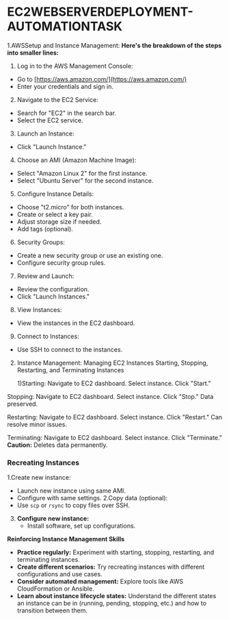 # EC2WEBSERVERDEPLOYMENT-AUTOMATIONTASK

1.AWSSetup and Instance Management:
  **Here's the breakdown of the steps into smaller lines:**

  1. Log in to the AWS Management Console:
  - Go to [https://aws.amazon.com/](https://aws.amazon.com/)
  - Enter your credentials and sign in.

  2. Navigate to the EC2 Service:
  - Search for "EC2" in the search bar.
  - Select the EC2 service.

  3. Launch an Instance:
  - Click "Launch Instance."

  4. Choose an AMI (Amazon Machine Image):
  - Select "Amazon Linux 2" for the first instance.
  - Select "Ubuntu Server" for the second instance.

  5. Configure Instance Details:
  - Choose "t2.micro" for both instances.
  - Create or select a key pair.
  - Adjust storage size if needed.
  - Add tags (optional).

  6. Security Groups:
  - Create a new security group or use an existing one.
  - Configure security group rules.

  7. Review and Launch:
  - Review the configuration.
  - Click "Launch Instances."

  8. View Instances:
  - View the instances in the EC2 dashboard.

  9. Connect to Instances:
  - Use SSH to connect to the instances.

2. Instance Management:
    Managing EC2 Instances
    Starting, Stopping, Restarting, and Terminating Instances

      1)Starting:
      Navigate to EC2 dashboard.
      Select instance.
      Click "Start."

Stopping:
 Navigate to EC2 dashboard.
 Select instance.
 Click "Stop."
 Data preserved.

 Restarting: 
 Navigate to EC2 dashboard.
 Select instance.
 Click "Restart."
 Can resolve minor issues.

Terminating:
Navigate to EC2 dashboard.
 Select instance.
 Click "Terminate."
 **Caution:** Deletes data permanently.

### Recreating Instances

1.Create new instance:
   * Launch new instance using same AMI.
   * Configure with same settings.
     2.Copy data (optional):
   * Use `scp` or `rsync` to copy files over SSH.
3. **Configure new instance:**
   * Install software, set up configurations.

**Reinforcing Instance Management Skills**

* **Practice regularly:** Experiment with starting, stopping, restarting, and terminating instances.
* **Create different scenarios:** Try recreating instances with different configurations and use cases.
* **Consider automated management:** Explore tools like AWS CloudFormation or Ansible.
* **Learn about instance lifecycle states:** Understand the different states an instance can be in (running, pending, stopping, etc.) and how to transition between them.
